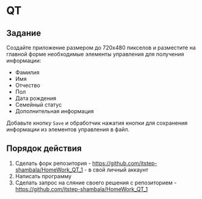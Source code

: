 # QT

## Задание
Создайте приложение размером до 720х480 пикселов и разместите на главной форме необходимые элементы управления для получения информации:
- Фамилия
- Имя
- Отчество
- Пол
- Дата рождения
- Семейный статус
- Дополнительная информация

Добавьте кнопку `Save` и обработчик нажатия кнопки для сохранения информации из элементов управления в файл.

## Порядок действия
1. Сделать форк репозитория - https://github.com/itstep-shambala/HomeWork_QT_1 - в свой личный аккаунт
2. Написать программу
3. Сделать запрос на сляние своего решения с репозиторием - https://github.com/itstep-shambala/HomeWork_QT_1
